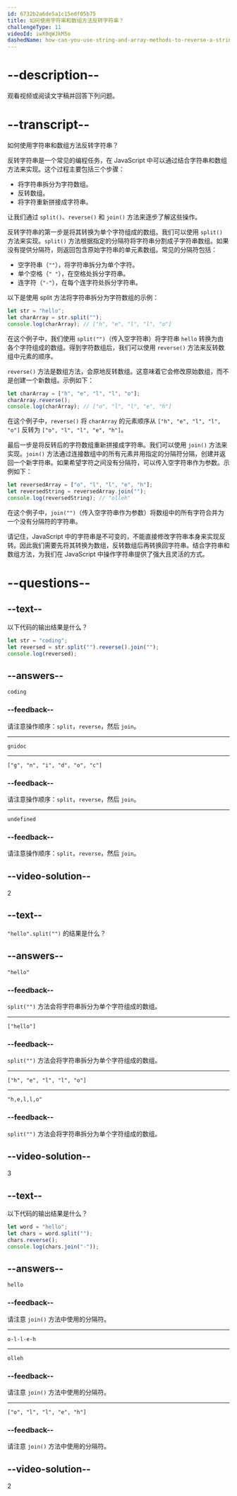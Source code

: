 ```yaml
---
id: 6732b2a6de5a1c15edf05b75
title: 如何使用字符串和数组方法反转字符串？
challengeType: 11
videoId: iwX0qWJkM5o
dashedName: how-can-you-use-string-and-array-methods-to-reverse-a-string
---
```


# --description--

观看视频或阅读文字稿并回答下列问题。

# --transcript--

如何使用字符串和数组方法反转字符串？

反转字符串是一个常见的编程任务，在 JavaScript 中可以通过结合字符串和数组方法来实现。这个过程主要包括三个步骤：

- 将字符串拆分为字符数组。
- 反转数组。
- 将字符重新拼接成字符串。

让我们通过 `split()`、`reverse()` 和 `join()` 方法来逐步了解这些操作。

反转字符串的第一步是将其转换为单个字符组成的数组。我们可以使用 `split()` 方法来实现。`split()` 方法根据指定的分隔符将字符串分割成子字符串数组。如果没有提供分隔符，则返回包含原始字符串的单元素数组。常见的分隔符包括：

- 空字符串（`""`），将字符串拆分为单个字符。
- 单个空格（`" "`），在空格处拆分字符串。
- 连字符（`"-"`），在每个连字符处拆分字符串。

以下是使用 split 方法将字符串拆分为字符数组的示例：

```js
let str = "hello";
let charArray = str.split("");
console.log(charArray); // ["h", "e", "l", "l", "o"]
```

在这个例子中，我们使用 `split("")`（传入空字符串）将字符串 `hello` 转换为由各个字符组成的数组。得到字符数组后，我们可以使用 `reverse()` 方法来反转数组中元素的顺序。

`reverse()` 方法是数组方法，会原地反转数组。这意味着它会修改原始数组，而不是创建一个新数组。示例如下：

```js
let charArray = ["h", "e", "l", "l", "o"];
charArray.reverse();
console.log(charArray); // ["o", "l", "l", "e", "h"]
```

在这个例子中，`reverse()` 将 `charArray` 的元素顺序从 `["h", "e", "l", "l", "o"]` 反转为 `["o", "l", "l", "e", "h"]`。

最后一步是将反转后的字符数组重新拼接成字符串。我们可以使用 `join()` 方法来实现。`join()` 方法通过连接数组中的所有元素并用指定的分隔符分隔，创建并返回一个新字符串。如果希望字符之间没有分隔符，可以传入空字符串作为参数。示例如下：

```js
let reversedArray = ["o", "l", "l", "e", "h"];
let reversedString = reversedArray.join("");
console.log(reversedString); // "olleh"
```

在这个例子中，`join("")`（传入空字符串作为参数）将数组中的所有字符合并为一个没有分隔符的字符串。

请记住，JavaScript 中的字符串是不可变的，不能直接修改字符串本身来实现反转。因此我们需要先将其转换为数组，反转数组后再转换回字符串。结合字符串和数组方法，为我们在 JavaScript 中操作字符串提供了强大且灵活的方式。

# --questions--

## --text--

以下代码的输出结果是什么？

```js
let str = "coding";
let reversed = str.split("").reverse().join("");
console.log(reversed);
```

## --answers--

`coding`

### --feedback--

请注意操作顺序：`split`，`reverse`，然后 `join`。

---

`gnidoc`

---

`["g", "n", "i", "d", "o", "c"]`

### --feedback--

请注意操作顺序：`split`，`reverse`，然后 `join`。

---

`undefined`

### --feedback--

请注意操作顺序：`split`，`reverse`，然后 `join`。

## --video-solution--

2

## --text--

`"hello".split("")` 的结果是什么？

## --answers--

`"hello"`

### --feedback--

`split("")` 方法会将字符串拆分为单个字符组成的数组。

---

`["hello"]`

### --feedback--

`split("")` 方法会将字符串拆分为单个字符组成的数组。

---

`["h", "e", "l", "l", "o"]`

---

`"h,e,l,l,o"`

### --feedback--

`split("")` 方法会将字符串拆分为单个字符组成的数组。

## --video-solution--

3

## --text--

以下代码的输出结果是什么？

```js
let word = "hello";
let chars = word.split("");
chars.reverse();
console.log(chars.join("-"));
```

## --answers--

`hello`

### --feedback--

请注意 `join()` 方法中使用的分隔符。

---

`o-l-l-e-h`

---

`olleh`

### --feedback--

请注意 `join()` 方法中使用的分隔符。

---

`["o", "l", "l", "e", "h"]`

### --feedback--

请注意 `join()` 方法中使用的分隔符。

## --video-solution--

2

